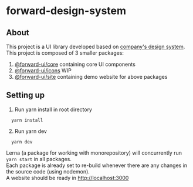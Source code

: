 # forward-design-system

## About

This project is a UI library developed based on [company's design system](https://www.figma.com/file/Aw4dzMdEuTRXL4dc4ovCu6/FORWARD-DESIGN-SYSTEM?node-id=8%3A288). \
This project is composed of 3 smaller packages:

1. [@forward-ui/core](./packages/core) containing core UI components
2. [@forward-ui/icons](.) WIP
3. [@forward-ui/site](./site) containing demo website for above packages

## Setting up

1. Run yarn install in root directory

```shell
  yarn install
```

2. Run yarn dev

```
  yarn dev
```

Lerna (a package for working with monorepository) will concurrently run `yarn start` in all packages. \
Each package is already set to re-build whenever there are any changes in the source code (using nodemon). \
A website should be ready in [http://localhost:3000](http://localhost:3000)
